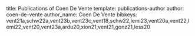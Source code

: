 title: Publications of Coen De Vente
template: publications-author
author: coen-de-vente
author_name: Coen De Vente
bibkeys: vent21a,schw22a,vent23b,vent23c,vent18,schw22,lemi23,vent20a,vent22,lemi22,vent20,vent23a,ardu20,xion21,vent21,gonz21,less20